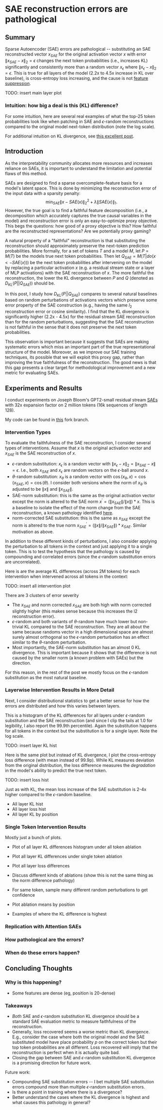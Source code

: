 # SAE reconstruction errors are pathological

## Summary
Sparse Autoencoder (SAE) errors are pathological -- substituting an SAE reconstructed vector $x_{SAE}$ for the original activation vector $x$ with error $\|x_{SAE} - x\|_2 = \epsilon$ changes the next token probabilities (i.e., increases KL) significantly and consistently more than a random vector $x_{\epsilon}$ where $\|x_{\epsilon} - x\|_2 = \epsilon$. This is true for all layers of the model (2.2x to 4.5x increase in KL over baseline), is cross-entropy loss increasing, and the cause is not [feature suppression](https://www.lesswrong.com/posts/3JuSjTZyMzaSeTxKk/addressing-feature-suppression-in-saes).

TODO: insert main layer plot

### Intuition: how big a deal is this (KL) difference?
For some intuition, here are several real examples of what the top-25 token probabilities look like when patching in SAE and $\epsilon$-random reconstructions compared to the original model next-token distribution (note the log scale). 

For additional intuition on KL divergence, see [this excellent post](https://www.lesswrong.com/posts/no5jDTut5Byjqb4j5/six-and-a-half-intuitions-for-kl-divergence).


## Introduction
As the interpretability community allocates more resources and increases reliance on SAEs, it is important to understand the limitation and potential flaws of this method.

SAEs are designed to find a sparse overcomplete-feature basis for a model's latent space. This is done by minimizing the reconstruction error of the input data with a sparsity penalty: 
$$\min_{SAE} \|x - SAE(x) \|_2^2 + \lambda \|SAE(x)\|_1.$$ 
However, the true goal is to find a faithful feature decomposition (i.e., a decomposition which accurately captures the true causal variables in the model) and reconstruction error is only an easy-to-optimize proxy objective. This begs the questions: how good of a proxy objective is this? How faithful are the reconstructed representations? Are we potentially proxy gaming?

A natural property of a "faithful" reconstruction is that substituting the reconstruction should approximately preserve the next-token prediction probabilities. More formally, for a set of tokens $T$ and a model $M$, let $P = M(T)$ be the models true next token probabilities. Then let $Q_{SAE} = M(T | do(x <- SAE(x)))$ be the next token probabilities after intervening on the model by replacing a particular activation $x$ (e.g. a residual stream state or a layer of MLP activations) with the SAE reconstruction of $x$. The more faithful the reconstruction, the lower the KL divergence between $P$ and $Q$ (denoted as $D_{KL}(P || Q_{SAE})$) should be.

In this post, I study how $D_{KL}(P || Q_{SAE})$ compares to several natural baselines based on random perturbations of activations vectors which preserve some error property of the SAE construction (e.g., having the same $l_2$ reconstruction error or cosine similarity). I find that the KL divergence is significantly higher (2.2x - 4.5x) for the residual stream SAE reconstruction than for the random perturbations, suggesting that the SAE reconstruction is not faithful in the sense that it does not preserve the next token probabilities.

This observation is important because it suggests that SAEs are making systematic errors which miss an important part of the true representational structure of the model. Moreover, as we improve our SAE training techniques, its possible that we will exploit this proxy gap, rather than improving the true faithfulness of the reconstruction. The good news is that this gap presents a clear target for methodological improvement and a new metric for evaluating SAEs.

## Experiments and Results
I conduct experiments on Joseph Bloom's GPT2-small residual stream [SAEs](https://www.lesswrong.com/posts/f9EgfLSurAiqRJySD/open-source-sparse-autoencoders-for-all-residual-stream) with 32x expansion factor on 2 million tokens (16k sequences of length 128).

My code can be found in [this](https://github.com/wesg52/mats_sae_training/tree/error_pathology) fork branch.

### Intervention Types
To evaluate the faithfulness of the SAE reconstruction, I consider several types of interventions. Assume that $x$ is the original activation vector and $x_{SAE}$ is the SAE reconstruction of $x$.

- $\epsilon$-random substitution: $x_{\epsilon}$ is a random vector with $\|x_{\epsilon} - x\|_2 = \|x_{SAE} - x\| = \epsilon$. I.e., both $x_{SAE}$ and $x_\epsilon$ are random vectors on the $\epsilon$-ball around $x$.
- $\theta$-random substitution: $x_{\theta}$ is a random vector with $\cos(x_{\theta}, x) = \cos(x_{SAE}, x) = \cos(\theta)$. I consider both versions where the norm of $x_{\theta}$ is adjusted to be $\|x\|$ and $\|x_{SAE}\|$. 
- SAE-norm substitution: this is the same as the original activation vector except the norm is altered to the SAE norm $x^\prime = (\|x_{SAE}\| / \|x\|) * x$. This is a baseline to isolate the effect of the norm change from the SAE reconstruction, a known pathology identified [here](https://www.lesswrong.com/posts/3JuSjTZyMzaSeTxKk/addressing-feature-suppression-in-saes).
- norm-corrected SAE substitution: this is the same as $x_{SAE}$  except the norm is altered to the true norm $x_{SAE}^\prime = (\|x\| / \|x_{SAE}\|) * x_{SAE}$. Similar motivation as above.

In addition to these different kinds of perturbations, I also consider applying the perturbation to all tokens in the context and just applying it to a single token. This is to test the hypothesis that the pathology is caused by compounding and correlated errors (since the $\epsilon$-random substitution errors are uncorrelated).

Here is are the average KL differences (across 2M tokens) for each intervention when intervened across all tokens in the context:

TODO: insert all intervention plot

There are 3 clusters of error severity

- The $x_{SAE}$ and norm corrected $x_{SAE}$ are both high with norm corrected slightly higher (this makes sense because this increases the l2 reconstruction error). 
- $\epsilon$-random and both variants of $\theta$-random have much lower but non-trivial KL compared to the SAE reconstruction. They are all about the same because randoms vector in a high dimensional space are almost surely almost orthogonal so the $\epsilon$-random perturbation has an effect similar to the $\theta$-random perturbation.
- Most importantly, the SAE-norm substitution has an almost 0 KL divergence. This is important because it shows that the difference is not caused by the smaller norm (a known problem with SAEs) but the direction.

For this reason, in the rest of the post we mostly focus on the $\epsilon$-random substitution as the most natural baseline.


### Layerwise Intervention Results in More Detail
Next, I consider distributional statistics to get a better sense for how the errors are distributed and how this varies between layers.

This is a histogram of the KL differences for all layers under $\epsilon$-random substitution and the SAE reconstruction (and since I clip the tails at 1.0 for legibility, I also report the 99.9th percentile). Again the substitution happens for all tokens in the context but the substitution is for a single layer. Note the log scale.

TODO: insert layer KL hist


Here is the same plot but instead of KL divergence, I plot the cross-entropy loss difference (with mean instead of 99.9p). While KL measures deviation from the original distribution, the loss difference measures the *degradation* in the model's ability to predict the true next token.

TODO: insert loss hist

Just as with KL, the mean loss increase of the SAE substitution is 2-4x higher compared to the $\epsilon$-random baseline.

- All layer KL hist
- All layer loss hist
- All layer KL by position

### Single Token Intervention Results

Mostly just a bunch of plots.

- Plot of all layer KL differences histogram under all token ablation
- Plot all layer KL differences under single token ablation
- Plot all layer loss differences
- Discuss different kinds of ablations (show this is not the same thing as the norm difference pathology)
- For same token, sample many different random perturbations to get confidence
- Plot ablation means by position

- Examples of where the KL difference is highest

### Replication with Attention SAEs

### How pathological are the errors?

### When do these errors happen?

## Concluding Thoughts
### Why is this happening?
- Some features are dense (eg, position is 20-dense)

### Takeaways

- *Both* SAE and $\epsilon$-random substitution KL divergence should be a standard SAE evaluation metric to measure faithfulness of the reconstruction.
- Generally, loss recovered seems a worse metric than KL divergence. E.g., consider the case where both the original model and the SAE substituted model have place probability $p$ on the correct token but their top token probabilities are all different. Loss recovered will imply that the reconstruction is perfect when it is actually quite bad.
- Closing the gap between SAE and $\epsilon$-random substitution KL divergence is a promising direction for future work.

Future work:

- Compounding SAE substitution errors -- I bet multiple SAE substitution errors compound more than multiple $\epsilon$-random substitution errors.
- Is there a point in training where there is a divergence?
- Better understand the cases where the KL divergence is highest and what causes this pathology in general?